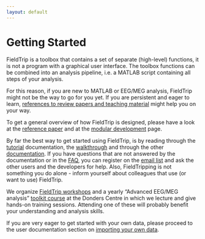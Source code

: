 ```yaml
---
layout: default
---
```


# Getting Started

FieldTrip is a toolbox that contains a set of separate (high-level) functions, it is not a program with a graphical user interface. The toolbox functions can be combined into an analysis pipeline, i.e. a MATLAB script containing all steps of your analysis.



For this reason, if you are new to MATLAB or EEG/MEG analysis, FieldTrip might not be the way to go for you yet. If you are persistent and eager to learn, [references to review papers and teaching material](/references_to_review_papers_and_teaching_material) might help you on your way. 

To get a general overview of how FieldTrip is designed, please have a look at the [reference paper](http://www.hindawi.com/journals/cin/2011/156869) and at the [modular development](/development/modules) page.

By far the best way to get started using FieldTrip, is by reading through the [tutorial](/tutorial) documentation, the [walkthrough](/walkthrough) and through the other [documentation](/documentation). If you have questions that are not answered by the documentation or in the [FAQ](/faq), you can register on the [email list](/discussion_list) and ask the other users and the developers for help. Also, FieldTripping is not something you do alone - inform yourself about colleagues that use (or want to use) FieldTrip.

We organize [FieldTrip workshops](/workshop) and a yearly “Advanced EEG/MEG analysis” [toolkit course](http://www.ru.nl/donders/agenda-news/courses/) at the Donders Centre in which we lecture and give hands-on training sessions.  Attending one of these will probably benefit your understanding and analysis skills.

If you are very eager to get started with your own data, please proceed to the user documentation section on [importing your own data](/reading_data).
